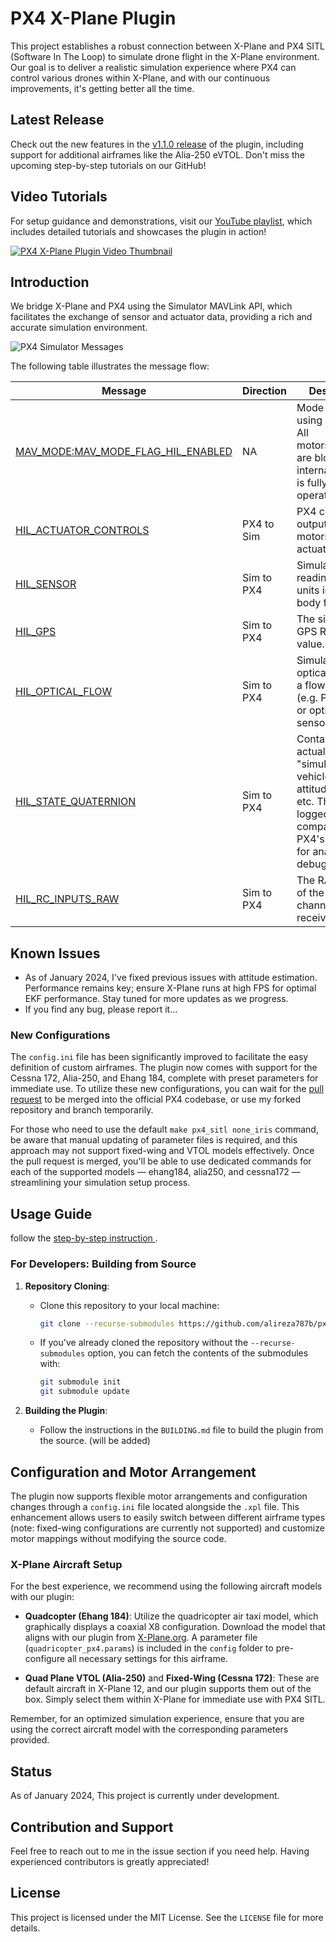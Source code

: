 # PX4 X-Plane Plugin

This project establishes a robust connection between X-Plane and PX4 SITL (Software In The Loop) to simulate drone flight in the X-Plane environment. Our goal is to deliver a realistic simulation experience where PX4 can control various drones within X-Plane, and with our continuous improvements, it's getting better all the time.

## Latest Release

Check out the new features in the [v1.1.0 release](https://github.com/alireza787b/px4xplane/releases/tag/v1.1.0) of the plugin, including support for additional airframes like the Alia-250 eVTOL. Don't miss the upcoming step-by-step tutorials on our GitHub!

## Video Tutorials

For setup guidance and demonstrations, visit our [YouTube playlist](https://www.youtube.com/watch?v=eZJpRHFgx6g&list=PLVZvZdBQdm_4RepbwUZaccwH0iQvHtMBh&pp=gAQBiAQB), which includes detailed tutorials and showcases the plugin in action!

[![PX4 X-Plane Plugin Video Thumbnail](https://img.youtube.com/vi/eZJpRHFgx6g/0.jpg)](https://www.youtube.com/watch?v=eZJpRHFgx6g&list=PLVZvZdBQdm_4RepbwUZaccwH0iQvHtMBh&pp=gAQBiAQB "Click to Watch!")

## Introduction

We bridge X-Plane and PX4 using the Simulator MAVLink API, which facilitates the exchange of sensor and actuator data, providing a rich and accurate simulation environment.

![PX4 Simulator Messages](https://github.com/alireza787b/px4xplane/assets/simulator_messages.png)



The following table illustrates the message flow:

| Message | Direction | Description |
|---------|-----------|-------------|
| [MAV_MODE:MAV_MODE_FLAG_HIL_ENABLED](https://mavlink.io/en/messages/common.html#MAV_MODE_FLAG_HIL_ENABLED) | NA | Mode flag when using simulation. All motors/actuators are blocked, but internal software is fully operational. |
| [HIL_ACTUATOR_CONTROLS](https://mavlink.io/en/messages/common.html#HIL_ACTUATOR_CONTROLS) | PX4 to Sim | PX4 control outputs (to motors, actuators). |
| [HIL_SENSOR](https://mavlink.io/en/messages/common.html#HIL_SENSOR) | Sim to PX4 | Simulated IMU readings in SI units in NED body frame. |
| [HIL_GPS](https://mavlink.io/en/messages/common.html#HIL_GPS) | Sim to PX4 | The simulated GPS RAW sensor value. |
| [HIL_OPTICAL_FLOW](https://mavlink.io/en/messages/common.html#HIL_OPTICAL_FLOW) | Sim to PX4 | Simulated optical flow from a flow sensor (e.g. PX4FLOW or optical mouse sensor). |
| [HIL_STATE_QUATERNION](https://mavlink.io/en/messages/common.html#HIL_STATE_QUATERNION) | Sim to PX4 | Contains the actual "simulated" vehicle position, attitude, speed, etc. This can be logged and compared to PX4's estimates for analysis and debugging. |
| [HIL_RC_INPUTS_RAW](https://mavlink.io/en/messages/common.html#HIL_RC_INPUTS_RAW) | Sim to PX4 | The RAW values of the RC channels received. |

## Known Issues

- As of January 2024, I've fixed previous issues with attitude estimation. Performance remains key; ensure X-Plane runs at high FPS for optimal EKF performance. Stay tuned for more updates as we progress.
- If you find any bug, please report it...



### New Configurations

The `config.ini` file has been significantly improved to facilitate the easy definition of custom airframes. The plugin now comes with support for the Cessna 172, Alia-250, and Ehang 184, complete with preset parameters for immediate use. To utilize these new configurations, you can wait for the [pull request](https://github.com/PX4/PX4-Autopilot/pull/22493) to be merged into the official PX4 codebase, or use my forked repository and branch temporarily.

For those who need to use the default `make px4_sitl none_iris` command, be aware that manual updating of parameter files is required, and this approach may not support fixed-wing and VTOL models effectively. Once the pull request is merged, you'll be able to use dedicated commands for each of the supported models — ehang184, alia250, and cessna172 — streamlining your simulation setup process.



## Usage Guide

follow the <a href="https://alireza787b.github.io/px4xplane/v1.html" target="_blank"> step-by-step instruction </a>.


### For Developers: Building from Source

1. **Repository Cloning**:
   - Clone this repository to your local machine:
     ```bash
     git clone --recurse-submodules https://github.com/alireza787b/px4xplane.git
     ```
   - If you've already cloned the repository without the `--recurse-submodules` option, you can fetch the contents of the submodules with:
     ```bash
     git submodule init
     git submodule update
     ```

2. **Building the Plugin**:
   - Follow the instructions in the `BUILDING.md` file to build the plugin from the source. (will be added)



## Configuration and Motor Arrangement

The plugin now supports flexible motor arrangements and configuration changes through a `config.ini` file located alongside the `.xpl` file. This enhancement allows users to easily switch between different airframe types (note: fixed-wing configurations are currently not supported) and customize motor mappings without modifying the source code.


### X-Plane Aircraft Setup

For the best experience, we recommend using the following aircraft models with our plugin:

- **Quadcopter (Ehang 184)**: Utilize the quadricopter air taxi model, which graphically displays a coaxial X8 configuration. Download the model that aligns with our plugin from [X-Plane.org](https://forums.x-plane.org/index.php?/files/file/76635-quadricopter-piloted/). A parameter file (`quadricopter_px4.params`) is included in the `config` folder to pre-configure all necessary settings for this airframe.

- **Quad Plane VTOL (Alia-250)** and **Fixed-Wing (Cessna 172)**: These are default aircraft in X-Plane 12, and our plugin supports them out of the box. Simply select them within X-Plane for immediate use with PX4 SITL.

Remember, for an optimized simulation experience, ensure that you are using the correct aircraft model with the corresponding parameters provided.



## Status

As of January 2024, This project is currently under development.

## Contribution and Support

Feel free to reach out to me in the issue section if you need help. Having experienced contributors is greatly appreciated!


## License

This project is licensed under the MIT License. See the `LICENSE` file for more details.

